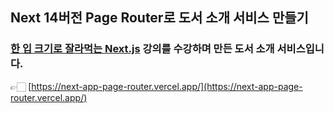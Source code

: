 ## Next 14버전 Page Router로 도서 소개 서비스 만들기
### [한 입 크기로 잘라먹는 Next.js](https://inf.run/kx4Pe) 강의를 수강하며 만든 도서 소개 서비스입니다.</br>
👉🏻 [https://next-app-page-router.vercel.app/](https://next-app-page-router.vercel.app/)
